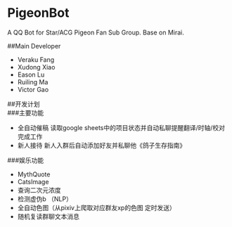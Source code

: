 # PigeonBot
A QQ Bot for Star/ACG Pigeon Fan Sub Group.
Base on Mirai.  

##Main Developer  
* Veraku Fang
* Xudong Xiao
* Eason Lu
* Ruiling Ma
* Victor Gao  

##开发计划  
###主要功能  
* 全自动催稿 读取google sheets中的项目状态并自动私聊提醒翻译/时轴/校对 完成工作  
* 新人接待 新人入群后自动添加好友并私聊他《鸽子生存指南》  


###娱乐功能  
* MythQuote  
* CatsImage  
* 查询二次元浓度
* 检测虚伪b （NLP）
* 全自动色图（从pixiv上爬取对应群友xp的色图 定时发送）
* 随机复读群聊文本消息  
